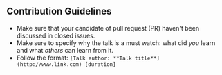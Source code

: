 ## Contribution Guidelines

* Make sure that your candidate of pull request (PR) haven't been discussed in closed issues.
* Make sure to specify why the talk is a must watch: what did *you* learn and what *others* can learn from it.
* Follow the format: `[Talk author: **Talk title**](http://www.link.com) [duration]`
